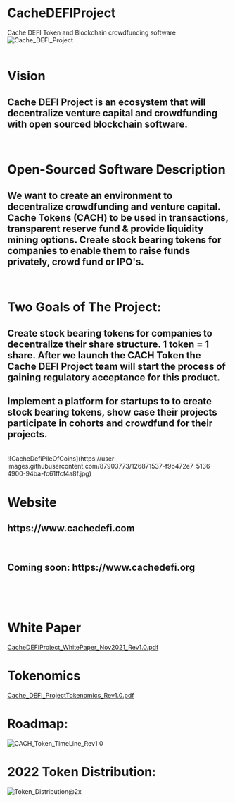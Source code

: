 # CacheDEFIProject
Cache DEFI Token and Blockchain crowdfunding software
<br>
![Cache_DEFI_Project](https://user-images.githubusercontent.com/87903773/145837377-b0b7d719-519b-4ada-bf64-76f5a64c64d8.png)
<br><br>
# Vision 
<h2>Cache DEFI Project is an ecosystem that will decentralize venture capital and crowdfunding with open sourced blockchain software.</h2>
<br>
<h1> Open-Sourced Software Description </h1>
<h2>We want to create an environment to decentralize crowdfunding and venture capital. Cache Tokens (CACH) to be used in transactions, transparent reserve fund & provide liquidity mining options. Create stock bearing tokens for companies to enable them to raise funds privately, crowd fund or IPO's.</h2>
<br>
<h1>Two Goals of The Project:</h1>
<h2>Create stock bearing tokens for companies to decentralize their share structure. 1 token = 1 share. After we launch the CACH Token the Cache DEFI Project team will start the process of gaining regulatory acceptance for this product.</h2>
<h2>Implement a platform for startups to to create stock bearing tokens, show case their projects participate in cohorts and crowdfund for their projects. </h2><br>
![CacheDefiPileOfCoins](https://user-images.githubusercontent.com/87903773/126871537-f9b472e7-5136-4900-94ba-fc61ffcf4a8f.jpg)

<h1> Website </h1>
<h2>https://www.cachedefi.com</h2>
<br>
<h2>Coming soon: https://www.cachedefi.org</h2>
<br>
<br>
<br>

# White Paper 
[CacheDEFIProject_WhitePaper_Nov2021_Rev1.0.pdf](https://github.com/ShaneCalderDuckyA50/CacheDEFIProject/files/7694801/CacheDEFIProject_WhitePaper_Nov2021_Rev1.0.pdf)
<br>

# Tokenomics
[Cache_DEFI_ProjectTokenomics_Rev1.0.pdf](https://github.com/ShaneCalderDuckyA50/CacheDEFIProject/files/7694802/Cache_DEFI_ProjectTokenomics_Rev1.0.pdf)
<br>

# Roadmap:
![CACH_Token_TimeLine_Rev1 0](https://user-images.githubusercontent.com/87903773/145624497-ed242d97-ea08-449f-8f77-602b3a42af4c.png)
<br>

# 2022 Token Distribution:
![Token_Distribution@2x](https://user-images.githubusercontent.com/87903773/145624627-1300b54d-1753-4e92-9c73-6eb3d615fe08.png)
<br>





